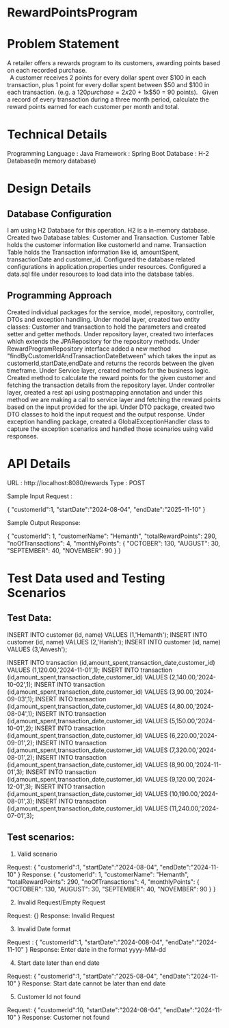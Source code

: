 # RewardPointsProgram

Problem Statement
===============================
A retailer offers a rewards program to its customers, awarding points based on each recorded purchase.  
  
A customer receives 2 points for every dollar spent over $100 in each transaction, plus 1 point for every dollar spent between $50 and $100 in each transaction. 
(e.g. a $120 purchase = 2x$20 + 1x$50 = 90 points). 
  
Given a record of every transaction during a three month period, calculate the reward points earned for each customer per month and total. 

Technical Details
================================
Programming Language : Java
Framework : Spring Boot
Database : H-2 Database(In memory database)

Design Details
================================
Database Configuration
-----------------------
I am using H2 Database for this operation. H2 is a in-memory database.
Created two Database tables: Customer and Transaction.
Customer Table holds the customer information like customerId and name.
Transaction Table holds the Transaction information like id, amountSpent, transactionDate and customer_id.
Configured the database related configurations in application.properties under resources.
Configured a data.sql file under resources to load data into the database tables.

Programming Approach
-----------------------
Created individual packages for the service, model, repository, controller, DTOs and exception handling.
Under model layer, created two entity classes: Customer and transaction to hold the parameters and created setter and getter methods.
Under repository layer, created two interfaces which extends the JPARepository for the repository methods. Under RewardProgramRepository interface added a new method "findByCustomerIdAndTransactionDateBetween" which takes the input as customerId,startDate,endDate and returns the records between the given timeframe.
Under Service layer, created methods for the business logic. Created method to calculate the reward points for the given customer and fetching the transaction details from the repository layer.
Under controller layer, created a rest api using postmapping annotation and under this method we are making a call to service layer and fetching the reward points based on the input provided for the api.
Under DTO package, created two DTO classes to hold the input request and the output response.
Under exception handling package, created a GlobalExceptionHandler class to capture the exception scenarios and handled those scenarios using valid responses.

API Details
==========================
URL : http://localhost:8080/rewards
Type : POST

Sample Input Request :

{
"customerId":1,
"startDate":"2024-08-04",
"endDate":"2025-11-10"
}

Sample Output Response:

{
    "customerId": 1,
    "customerName": "Hemanth",
    "totalRewardPoints": 290,
    "noOfTransactions": 4,
    "monthlyPoints": {
        "OCTOBER": 130,
        "AUGUST": 30,
        "SEPTEMBER": 40,
        "NOVEMBER": 90
    }
}

Test Data used and Testing Scenarios
==========================================

Test Data:
----------------------
INSERT INTO customer (id, name) VALUES (1,'Hemanth');
INSERT INTO customer (id, name) VALUES (2,'Harish');
INSERT INTO customer (id, name) VALUES (3,'Anvesh');

INSERT INTO transaction (id,amount_spent,transaction_date,customer_id) VALUES (1,120.00,'2024-11-01',1);
INSERT INTO transaction (id,amount_spent,transaction_date,customer_id) VALUES (2,140.00,'2024-10-02',1);
INSERT INTO transaction (id,amount_spent,transaction_date,customer_id) VALUES (3,90.00,'2024-09-03',1);
INSERT INTO transaction (id,amount_spent,transaction_date,customer_id) VALUES (4,80.00,'2024-08-04',1);
INSERT INTO transaction (id,amount_spent,transaction_date,customer_id) VALUES (5,150.00,'2024-10-01',2);
INSERT INTO transaction (id,amount_spent,transaction_date,customer_id) VALUES (6,220.00,'2024-09-01',2);
INSERT INTO transaction (id,amount_spent,transaction_date,customer_id) VALUES (7,320.00,'2024-08-01',2);
INSERT INTO transaction (id,amount_spent,transaction_date,customer_id) VALUES (8,90.00,'2024-11-01',3);
INSERT INTO transaction (id,amount_spent,transaction_date,customer_id) VALUES (9,120.00,'2024-12-01',3);
INSERT INTO transaction (id,amount_spent,transaction_date,customer_id) VALUES (10,190.00,'2024-08-01',3);
INSERT INTO transaction (id,amount_spent,transaction_date,customer_id) VALUES (11,240.00,'2024-07-01',3);

Test scenarios:
-----------------------------
1) Valid scenario

Request:
	{
	"customerId":1,
	"startDate":"2024-08-04",
	"endDate":"2024-11-10"
	}
Response:
	{
		"customerId": 1,
		"customerName": "Hemanth",
		"totalRewardPoints": 290,
		"noOfTransactions": 4,
		"monthlyPoints": {
			"OCTOBER": 130,
			"AUGUST": 30,
			"SEPTEMBER": 40,
			"NOVEMBER": 90
		}
	}

2) Invalid Request/Empty Request 

Request:
	{}
Response:
	Invalid Request

3) Invalid Date format

Request : 
	{
	"customerId":1,
	"startDate":"2024-008-04",
	"endDate":"2024-11-10"
	}
Response:
	Enter date in the format yyyy-MM-dd

4) Start date later than end date

Request:
	{
	"customerId":1,
	"startDate":"2025-08-04",
	"endDate":"2024-11-10"
	}
Response:
	Start date cannot be later than end date
	
5) Customer Id not found

Request:
	{
	"customerId":10,
	"startDate":"2024-08-04",
	"endDate":"2024-11-10"
	}
Response:
	Customer not found